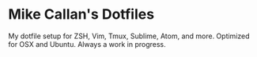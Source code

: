 # Mike Callan's Dotfiles

My dotfile setup for ZSH, Vim, Tmux, Sublime, Atom, and more. Optimized for OSX and Ubuntu. Always a work in progress.
